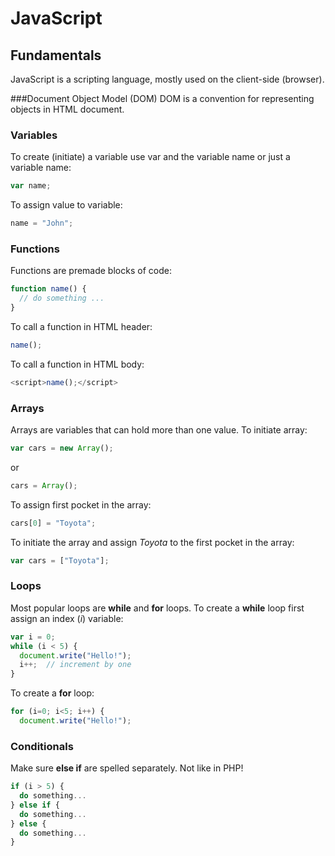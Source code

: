 # JavaScript
## Fundamentals
JavaScript is a scripting language, mostly used on the client-side (browser).

###Document Object Model (DOM)
DOM is a convention for representing objects in HTML document.
### Variables
To create (initiate) a variable use var and the variable name or just a variable name: 
```javascript
var name;
```
To assign value to variable:
```javascript
name = "John";
```
### Functions
Functions are premade blocks of code:
```javascript
function name() {
  // do something ...
}
```
To call a function in HTML header:
```javascript
name();
```
To call a function in HTML body:
```javascript
<script>name();</script>
```
### Arrays
Arrays are variables that can hold more than one value. To initiate array:
```javascript
var cars = new Array();
```
or
```javascript
cars = Array();
```
To assign first pocket in the array:
```javascript
cars[0] = "Toyota";
```
To initiate the array and assign *Toyota* to the first pocket in the array:
```javascript
var cars = ["Toyota"];
```
### Loops
Most popular loops are **while** and **for** loops. To create a **while** loop first assign an index (*i*) variable:
```javascript
var i = 0;
while (i < 5) {
  document.write("Hello!");
  i++;  // increment by one
}
```
To create a **for** loop:
```javascript
for (i=0; i<5; i++) {
  document.write("Hello!");
```
### Conditionals
Make sure **else if** are spelled separately. Not like in PHP!
```javascript
if (i > 5) {
  do something...
} else if {
  do something...
} else {
  do something...
}
```
